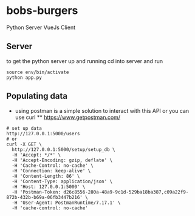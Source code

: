 # bobs-burgers
Python Server VueJs Client

## Server
to get the python server up and running cd into server and run
```
source env/bin/activate
python app.py
```

## Populating data
* using postman is a simple solution to interact with this API or you can use curl
** https://www.getpostman.com/
```
# set up data
http://127.0.0.1:5000/users
# or
curl -X GET \
  http://127.0.0.1:5000/setup/setup_db \
  -H 'Accept: */*' \
  -H 'Accept-Encoding: gzip, deflate' \
  -H 'Cache-Control: no-cache' \
  -H 'Connection: keep-alive' \
  -H 'Content-Length: 86' \
  -H 'Content-Type: application/json' \
  -H 'Host: 127.0.0.1:5000' \
  -H 'Postman-Token: d26c8556-280a-48a9-9c1d-529ba18ba387,c09a22f9-872b-432b-b69a-06fb3447b216' \
  -H 'User-Agent: PostmanRuntime/7.17.1' \
  -H 'cache-control: no-cache'
```
